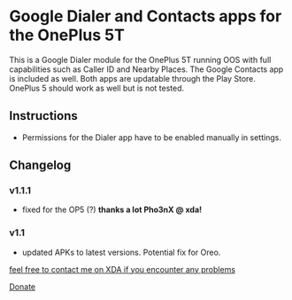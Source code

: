 # Google Dialer and Contacts apps for the OnePlus 5T
This is a Google Dialer module for the OnePlus 5T running OOS with full capabilities such as Caller ID and Nearby Places. The Google Contacts app is included as well.
Both apps are updatable through the Play Store.
OnePlus 5 should work as well but is not tested.

## Instructions
- Permissions for the Dialer app have to be enabled manually in settings.

## Changelog

### v1.1.1
- fixed for the OP5 (?)
**thanks a lot Pho3nX @ xda!**

### v1.1

- updated APKs to latest versions. Potential fix for Oreo.

[feel free to contact me on XDA if you encounter any problems](https://forum.xda-developers.com/member.php?u=6077444)

[Donate](https://www.paypal.me/RobinHaerle)
